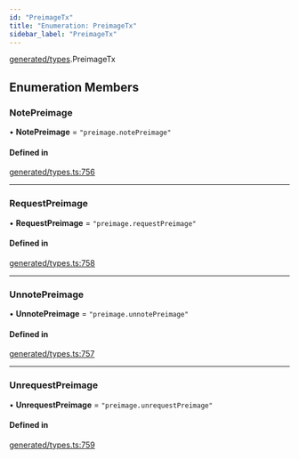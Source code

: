 ```yaml
---
id: "PreimageTx"
title: "Enumeration: PreimageTx"
sidebar_label: "PreimageTx"
---
```


[generated/types](../../../../modules/Generated/Types/Types.md).PreimageTx

## Enumeration Members

### NotePreimage

• **NotePreimage** = ``"preimage.notePreimage"``

#### Defined in

[generated/types.ts:756](https://github.com/PolymeshAssociation/polymesh-sdk/blob/b6f9fb883/src/generated/types.ts#L756)

___

### RequestPreimage

• **RequestPreimage** = ``"preimage.requestPreimage"``

#### Defined in

[generated/types.ts:758](https://github.com/PolymeshAssociation/polymesh-sdk/blob/b6f9fb883/src/generated/types.ts#L758)

___

### UnnotePreimage

• **UnnotePreimage** = ``"preimage.unnotePreimage"``

#### Defined in

[generated/types.ts:757](https://github.com/PolymeshAssociation/polymesh-sdk/blob/b6f9fb883/src/generated/types.ts#L757)

___

### UnrequestPreimage

• **UnrequestPreimage** = ``"preimage.unrequestPreimage"``

#### Defined in

[generated/types.ts:759](https://github.com/PolymeshAssociation/polymesh-sdk/blob/b6f9fb883/src/generated/types.ts#L759)
